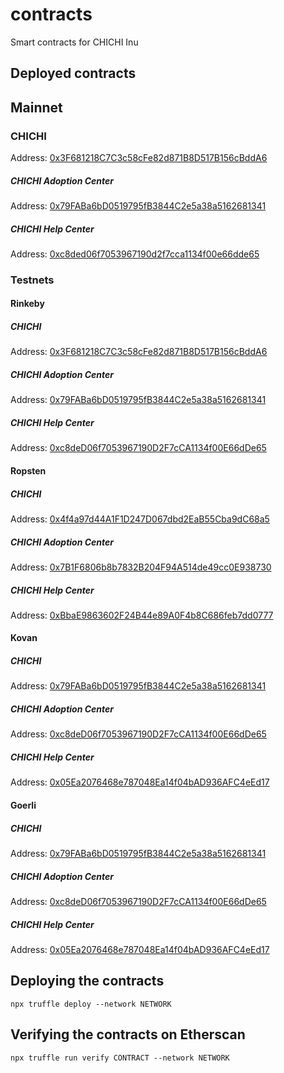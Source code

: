 # contracts
Smart contracts for CHICHI Inu

## Deployed contracts

## Mainnet

### CHICHI

Address: [0x3F681218C7C3c58cFe82d871B8D517B156cBddA6](https://etherscan.io/address/0x3f681218c7c3c58cfe82d871b8d517b156cbdda6)

##### CHICHI Adoption Center

Address: [0x79FABa6bD0519795fB3844C2e5a38a5162681341](https://etherscan.io/address/0x79faba6bd0519795fb3844c2e5a38a5162681341)

##### CHICHI Help Center

Address: [0xc8ded06f7053967190d2f7cca1134f00e66dde65](https://etherscan.io/address/0xc8ded06f7053967190d2f7cca1134f00e66dde65)

### Testnets

#### Rinkeby

##### CHICHI

Address: [0x3F681218C7C3c58cFe82d871B8D517B156cBddA6](https://rinkeby.etherscan.io/address/0x3F681218C7C3c58cFe82d871B8D517B156cBddA6)

##### CHICHI Adoption Center

Address: [0x79FABa6bD0519795fB3844C2e5a38a5162681341](https://rinkeby.etherscan.io/address/0x79FABa6bD0519795fB3844C2e5a38a5162681341)

##### CHICHI Help Center

Address: [0xc8deD06f7053967190D2F7cCA1134f00E66dDe65](https://rinkeby.etherscan.io/address/0xc8deD06f7053967190D2F7cCA1134f00E66dDe65)

#### Ropsten

##### CHICHI

Address: [0x4f4a97d44A1F1D247D067dbd2EaB55Cba9dC68a5](https://ropsten.etherscan.io/address/0x4f4a97d44A1F1D247D067dbd2EaB55Cba9dC68a5)

##### CHICHI Adoption Center

Address: [0x7B1F6806b8b7832B204F94A514de49cc0E938730](https://ropsten.etherscan.io/address/0x7B1F6806b8b7832B204F94A514de49cc0E938730)

##### CHICHI Help Center

Address: [0xBbaE9863602F24B44e89A0F4b8C686feb7dd0777](https://ropsten.etherscan.io/address/0xBbaE9863602F24B44e89A0F4b8C686feb7dd0777)

#### Kovan

##### CHICHI

Address: [0x79FABa6bD0519795fB3844C2e5a38a5162681341](https://kovan.etherscan.io/address/0x79FABa6bD0519795fB3844C2e5a38a5162681341)

##### CHICHI Adoption Center

Address: [0xc8deD06f7053967190D2F7cCA1134f00E66dDe65](https://kovan.etherscan.io/address/0xc8deD06f7053967190D2F7cCA1134f00E66dDe65)

##### CHICHI Help Center

Address: [0x05Ea2076468e787048Ea14f04bAD936AFC4eEd17](https://kovan.etherscan.io/address/0x05Ea2076468e787048Ea14f04bAD936AFC4eEd17)

#### Goerli

##### CHICHI

Address: [0x79FABa6bD0519795fB3844C2e5a38a5162681341](https://goerli.etherscan.io/address/0x79FABa6bD0519795fB3844C2e5a38a5162681341)

##### CHICHI Adoption Center

Address: [0xc8deD06f7053967190D2F7cCA1134f00E66dDe65](https://goerli.etherscan.io/address/0xc8deD06f7053967190D2F7cCA1134f00E66dDe65)

##### CHICHI Help Center

Address: [0x05Ea2076468e787048Ea14f04bAD936AFC4eEd17](https://goerli.etherscan.io/address/0x05Ea2076468e787048Ea14f04bAD936AFC4eEd17)

## Deploying the contracts

```shell
npx truffle deploy --network NETWORK
```

## Verifying the contracts on Etherscan

```shell
npx truffle run verify CONTRACT --network NETWORK
```
